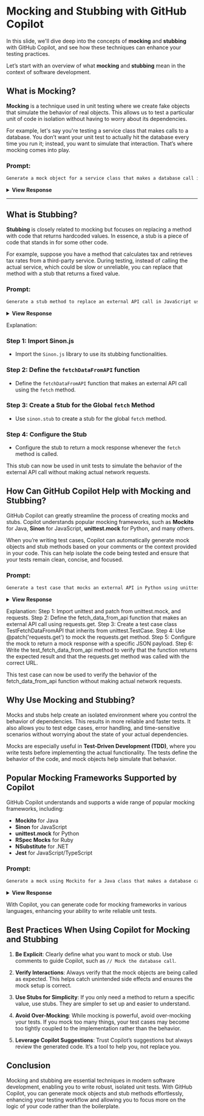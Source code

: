 # Mocking and Stubbing with GitHub Copilot

In this slide, we'll dive deep into the concepts of **mocking** and **stubbing** with GitHub Copilot, and see how these techniques can enhance your testing practices.

Let’s start with an overview of what **mocking** and **stubbing** mean in the context of software development.

## What is Mocking?

**Mocking** is a technique used in unit testing where we create fake objects that simulate the behavior of real objects. This allows us to test a particular unit of code in isolation without having to worry about its dependencies.

For example, let's say you're testing a service class that makes calls to a database. You don’t want your unit test to actually hit the database every time you run it; instead, you want to simulate that interaction. That’s where mocking comes into play.

### Prompt:
```markdown
Generate a mock object for a service class that makes a database call in Python using unittest.mock
```

<details>
<summary><strong>View Response</strong></summary>
<blockquote>

```python
import unittest
from unittest.mock import MagicMock

# Step 2: Define the service class
class DatabaseService:
    def get_data(self):
        # Simulate a database call
        pass

# Step 3: Create a mock object for the service class
mock_service = MagicMock(spec=DatabaseService)

# Step 4: Set up the mock to return a specific value
mock_service.get_data.return_value = {'id': 1, 'name': 'Test'}

# Example usage
if __name__ == "__main__":
    # This will print: {'id': 1, 'name': 'Test'}
    print(mock_service.get_data())
```

With GitHub Copilot, creating mock objects becomes much easier. Copilot can understand the context of your code and help you generate mock objects that align with your test scenarios.

</blockquote>
</details>

---

## What is Stubbing?

**Stubbing** is closely related to mocking but focuses on replacing a method with code that returns hardcoded values. In essence, a stub is a piece of code that stands in for some other code.

For example, suppose you have a method that calculates tax and retrieves tax rates from a third-party service. During testing, instead of calling the actual service, which could be slow or unreliable, you can replace that method with a stub that returns a fixed value.

### Prompt:
```markdown
Generate a stub method to replace an external API call in JavaScript using Sinon.js
```

<details>
<summary><strong>View Response</strong></summary>
<blockquote>

```javascript
// Step 1: Import Sinon.js
const sinon = require('sinon');

// Step 2: Define the function that makes the external API call
function fetchDataFromAPI() {
    // Simulate an external API call
    return fetch('https://api.example.com/data')
        .then(response => response.json());
}

// Step 3: Use Sinon.js to create a stub for the API call method
const fetchStub = sinon.stub(global, 'fetch');

// Step 4: Set up the stub to return a specific value
const mockResponse = new Response(JSON.stringify({ id: 1, name: 'Test' }), {
    status: 200,
    headers: { 'Content-type': 'application/json' }
});
fetchStub.returns(Promise.resolve(mockResponse));

// Example usage
fetchDataFromAPI().then(data => {
    // This will print: { id: 1, name: 'Test' }
    console.log(data);
});

// Restore the original fetch method after the test
fetchStub.restore();
```
</blockquote>
</details>

Explanation:
### Step 1: Import Sinon.js
- Import the `Sinon.js` library to use its stubbing functionalities.

### Step 2: Define the `fetchDataFromAPI` function
- Define the `fetchDataFromAPI` function that makes an external API call using the `fetch` method.

### Step 3: Create a Stub for the Global `fetch` Method
- Use `sinon.stub` to create a stub for the global `fetch` method.

### Step 4: Configure the Stub
- Configure the stub to return a mock response whenever the `fetch` method is called.

This stub can now be used in unit tests to simulate the behavior of the external API call without making actual network requests.

## How Can GitHub Copilot Help with Mocking and Stubbing?

GitHub Copilot can greatly streamline the process of creating mocks and stubs. Copilot understands popular mocking frameworks, such as **Mockito** for Java, **Sinon** for JavaScript, **unittest.mock** for Python, and many others.

When you’re writing test cases, Copilot can automatically generate mock objects and stub methods based on your comments or the context provided in your code. This can help isolate the code being tested and ensure that your tests remain clean, concise, and focused.

### Prompt:
```markdown
Generate a test case that mocks an external API in Python using unittest.mock
```

<details>
<summary><strong>View Response</strong></summary>
<blockquote>

```python
import unittest
from unittest.mock import patch
import requests

# Step 2: Define the function that makes the external API call
def fetch_data_from_api(url):
    response = requests.get(url)
    return response.json()

# Step 3: Create a test case class using unittest.TestCase
class TestFetchDataFromAPI(unittest.TestCase):

    # Step 4: Use unittest.mock.patch to mock the external API call
    @patch('requests.get')
    def test_fetch_data_from_api(self, mock_get):
        # Step 5: Set up the mock to return a specific value
        mock_response = unittest.mock.Mock()
        mock_response.json.return_value = {'id': 1, 'name': 'Test'}
        mock_get.return_value = mock_response

        # Call the function
        result = fetch_data_from_api('https://api.example.com/data')

        # Step 6: Write the test method to verify the behavior
        self.assertEqual(result, {'id': 1, 'name': 'Test'})
        mock_get.assert_called_once_with('https://api.example.com/data')

# Run the tests
if __name__ == '__main__':
    unittest.main()
```
</blockquote>
</details>

Explanation:
Step 1: Import unittest and patch from unittest.mock, and requests.
Step 2: Define the fetch_data_from_api function that makes an external API call using requests.get.
Step 3: Create a test case class TestFetchDataFromAPI that inherits from unittest.TestCase.
Step 4: Use @patch('requests.get') to mock the requests.get method.
Step 5: Configure the mock to return a mock response with a specific JSON payload.
Step 6: Write the test_fetch_data_from_api method to verify that the function returns the expected result and that the requests.get method was called with the correct URL.

This test case can now be used to verify the behavior of the fetch_data_from_api function without making actual network requests.

## Why Use Mocking and Stubbing?

Mocks and stubs help create an isolated environment where you control the behavior of dependencies. This results in more reliable and faster tests. It also allows you to test edge cases, error handling, and time-sensitive scenarios without worrying about the state of your actual dependencies.

Mocks are especially useful in **Test-Driven Development (TDD)**, where you write tests before implementing the actual functionality. The tests define the behavior of the code, and mock objects help simulate that behavior.

## Popular Mocking Frameworks Supported by Copilot

GitHub Copilot understands and supports a wide range of popular mocking frameworks, including:

- **Mockito** for Java
- **Sinon** for JavaScript
- **unittest.mock** for Python
- **RSpec Mocks** for Ruby
- **NSubstitute** for .NET
- **Jest** for JavaScript/TypeScript

### Prompt:
```markdown
Generate a mock using Mockito for a Java class that makes a database call
```

<details>
<summary><strong>View Response</strong></summary>
<blockquote>

```java
import static org.mockito.Mockito.*;

public class DatabaseServiceTest {
    @Test
    public void testGetData() {
        // Arrange: Create a mock for the DatabaseService
        DatabaseService dbService = mock(DatabaseService.class);
        
        // Stub the getData method
        when(dbService.getData()).thenReturn("Mocked Data");
        
        // Act: Call the method under test
        String result = dbService.getData();
        
        // Assert: Verify the result
        assertEquals("Mocked Data", result);
    }
}
```
</blockquote>
</details>

With Copilot, you can generate code for mocking frameworks in various languages, enhancing your ability to write reliable unit tests.

## Best Practices When Using Copilot for Mocking and Stubbing

1. **Be Explicit**: Clearly define what you want to mock or stub. Use comments to guide Copilot, such as `// Mock the database call`.
   
2. **Verify Interactions**: Always verify that the mock objects are being called as expected. This helps catch unintended side effects and ensures the mock setup is correct.
   
3. **Use Stubs for Simplicity**: If you only need a method to return a specific value, use stubs. They are simpler to set up and easier to understand.
   
4. **Avoid Over-Mocking**: While mocking is powerful, avoid over-mocking your tests. If you mock too many things, your test cases may become too tightly coupled to the implementation rather than the behavior.
   
5. **Leverage Copilot Suggestions**: Trust Copilot’s suggestions but always review the generated code. It’s a tool to help you, not replace you.

## Conclusion

Mocking and stubbing are essential techniques in modern software development, enabling you to write robust, isolated unit tests. With GitHub Copilot, you can generate mock objects and stub methods effortlessly, enhancing your testing workflow and allowing you to focus more on the logic of your code rather than the boilerplate.
